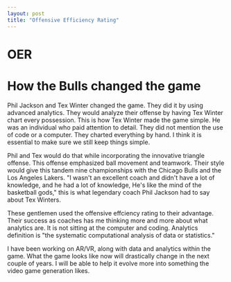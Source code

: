 ```yaml
---
layout: post
title: "Offensive Efficiency Rating"
---
```


# OER 

# How the Bulls changed the game 

Phil Jackson and Tex Winter changed the game.  They did it by using advanced analytics.  They would analyze their offense by having Tex Winter chart every possession.  This is how Tex Winter made the game simple.  He was an individual who paid attention to detail. They did not mention the use of code or a computer.  They charted everything by hand.  I think it is essential to make sure we still keep things simple.

Phil and Tex would do that while incorporating the innovative triangle offense.  This offense emphasized ball movement and teamwork.  Their style would give this tandem nine championships with the Chicago Bulls and the Los Angeles Lakers. "I wasn't an excellent coach and didn't have a lot of knowledge, and he had a lot of knowledge, He's like the mind of the basketball gods," this is what legendary coach Phil Jackson had to say about Tex Winters.

These gentlemen used the offensive effciency rating to their advantage.  Their success as coaches has me thinking more and more about what analytics are.  It is not sitting at the computer and coding.  Analytics definition is "the systematic computational analysis of data or statistics." 

I have been working on AR/VR, along with data and analytics within the game.  What the game looks like now will drastically change in the next couple of years.  I will be able to help it evolve more into something the video game generation likes.

